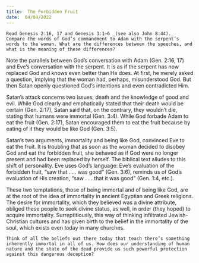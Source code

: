 ```yaml
---
title:  The Forbidden Fruit
date:  04/04/2022
---
```


`Read Genesis 2:16, 17 and Genesis 3:1–6 _(see also John 8:44)._ Compare the words of God’s commandment to Adam with the serpent’s words to the woman. What are the differences between the speeches, and what is the meaning of these differences?`

Note the parallels between God’s conversation with Adam (Gen. 2:16, 17) and Eve’s conversation with the serpent. It is as if the serpent has now replaced God and knows even better than He does. At first, he merely asked a question, implying that the woman had, perhaps, misunderstood God. But then Satan openly questioned God’s intentions and even contradicted Him.

Satan’s attack concerns two issues, death and the knowledge of good and evil. While God clearly and emphatically stated that their death would be certain (Gen. 2:17), Satan said that, on the contrary, they wouldn’t die, stating that humans were immortal (Gen. 3:4). While God forbade Adam to eat the fruit (Gen. 2:17), Satan encouraged them to eat the fruit because by eating of it they would be like God (Gen. 3:5).

Satan’s two arguments, immortality and being like God, convinced Eve to eat the fruit. It is troubling that as soon as the woman decided to disobey God and eat the forbidden fruit, she behaved as if God were no longer present and had been replaced by herself. The biblical text alludes to this shift of personality. Eve uses God’s language: Eve’s evaluation of the forbidden fruit, “saw that . . . was good” (Gen. 3:6), reminds us of God’s evaluation of His creation, “saw . . . that it was good” (Gen. 1:4, etc.).

These two temptations, those of being immortal and of being like God, are at the root of the idea of immortality in ancient Egyptian and Greek religions. The desire for immortality, which they believed was a divine attribute, obliged these people to seek divine status, as well, in order (they hoped) to acquire immortality. Surreptitiously, this way of thinking infiltrated Jewish-Christian cultures and has given birth to the belief in the immortality of the soul, which exists even today in many churches.

`Think of all the beliefs out there today that teach there’s something inherently immortal in all of us. How does our understanding of human nature and the state of the dead provide us such powerful protection against this dangerous deception?`